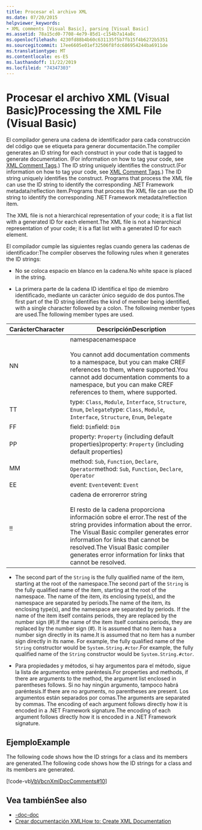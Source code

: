 ```yaml
---
title: Procesar el archivo XML
ms.date: 07/20/2015
helpviewer_keywords:
- XML comments [Visual Basic], parsing [Visual Basic]
ms.assetid: 78a15cd0-7708-4e79-85d1-c154b7a14a8c
ms.openlocfilehash: 4230fd88b4b60c631135f5b7fb15f4b6272b5351
ms.sourcegitcommit: 17ee6605e01ef32506f8fdc686954244ba6911de
ms.translationtype: MT
ms.contentlocale: es-ES
ms.lasthandoff: 11/22/2019
ms.locfileid: "74347303"
---
```

# <a name="processing-the-xml-file-visual-basic"></a><span data-ttu-id="94fd3-102">Procesar el archivo XML (Visual Basic)</span><span class="sxs-lookup"><span data-stu-id="94fd3-102">Processing the XML File (Visual Basic)</span></span>
<span data-ttu-id="94fd3-103">El compilador genera una cadena de identificador para cada construcción del código que se etiqueta para generar documentación.</span><span class="sxs-lookup"><span data-stu-id="94fd3-103">The compiler generates an ID string for each construct in your code that is tagged to generate documentation.</span></span> <span data-ttu-id="94fd3-104">(For information on how to tag your code, see [XML Comment Tags](../../../visual-basic/language-reference/xmldoc/index.md).) The ID string uniquely identifies the construct.</span><span class="sxs-lookup"><span data-stu-id="94fd3-104">(For information on how to tag your code, see [XML Comment Tags](../../../visual-basic/language-reference/xmldoc/index.md).) The ID string uniquely identifies the construct.</span></span> <span data-ttu-id="94fd3-105">Programs that process the XML file can use the ID string to identify the corresponding .NET Framework metadata/reflection item.</span><span class="sxs-lookup"><span data-stu-id="94fd3-105">Programs that process the XML file can use the ID string to identify the corresponding .NET Framework metadata/reflection item.</span></span>  
  
 <span data-ttu-id="94fd3-106">The XML file is not a hierarchical representation of your code; it is a flat list with a generated ID for each element.</span><span class="sxs-lookup"><span data-stu-id="94fd3-106">The XML file is not a hierarchical representation of your code; it is a flat list with a generated ID for each element.</span></span>  
  
 <span data-ttu-id="94fd3-107">El compilador cumple las siguientes reglas cuando genera las cadenas de identificador:</span><span class="sxs-lookup"><span data-stu-id="94fd3-107">The compiler observes the following rules when it generates the ID strings:</span></span>  
  
- <span data-ttu-id="94fd3-108">No se coloca espacio en blanco en la cadena.</span><span class="sxs-lookup"><span data-stu-id="94fd3-108">No white space is placed in the string.</span></span>  
  
- <span data-ttu-id="94fd3-109">La primera parte de la cadena ID identifica el tipo de miembro identificado, mediante un carácter único seguido de dos puntos.</span><span class="sxs-lookup"><span data-stu-id="94fd3-109">The first part of the ID string identifies the kind of member being identified, with a single character followed by a colon.</span></span> <span data-ttu-id="94fd3-110">The following member types are used.</span><span class="sxs-lookup"><span data-stu-id="94fd3-110">The following member types are used.</span></span>  
  
|<span data-ttu-id="94fd3-111">Carácter</span><span class="sxs-lookup"><span data-stu-id="94fd3-111">Character</span></span>|<span data-ttu-id="94fd3-112">Descripción</span><span class="sxs-lookup"><span data-stu-id="94fd3-112">Description</span></span>|  
|---|---|  
|<span data-ttu-id="94fd3-113">N</span><span class="sxs-lookup"><span data-stu-id="94fd3-113">N</span></span>|<span data-ttu-id="94fd3-114">namespace</span><span class="sxs-lookup"><span data-stu-id="94fd3-114">namespace</span></span><br /><br /> <span data-ttu-id="94fd3-115">You cannot add documentation comments to a namespace, but you can make CREF references to them, where supported.</span><span class="sxs-lookup"><span data-stu-id="94fd3-115">You cannot add documentation comments to a namespace, but you can make CREF references to them, where supported.</span></span>|  
|<span data-ttu-id="94fd3-116">T</span><span class="sxs-lookup"><span data-stu-id="94fd3-116">T</span></span>|<span data-ttu-id="94fd3-117">type: `Class`, `Module`, `Interface`, `Structure`, `Enum`, `Delegate`</span><span class="sxs-lookup"><span data-stu-id="94fd3-117">type: `Class`, `Module`, `Interface`, `Structure`, `Enum`, `Delegate`</span></span>|  
|<span data-ttu-id="94fd3-118">F</span><span class="sxs-lookup"><span data-stu-id="94fd3-118">F</span></span>|<span data-ttu-id="94fd3-119">field: `Dim`</span><span class="sxs-lookup"><span data-stu-id="94fd3-119">field: `Dim`</span></span>|  
|<span data-ttu-id="94fd3-120">P</span><span class="sxs-lookup"><span data-stu-id="94fd3-120">P</span></span>|<span data-ttu-id="94fd3-121">property: `Property` (including default properties)</span><span class="sxs-lookup"><span data-stu-id="94fd3-121">property: `Property` (including default properties)</span></span>|  
|<span data-ttu-id="94fd3-122">M</span><span class="sxs-lookup"><span data-stu-id="94fd3-122">M</span></span>|<span data-ttu-id="94fd3-123">method: `Sub`, `Function`, `Declare`, `Operator`</span><span class="sxs-lookup"><span data-stu-id="94fd3-123">method: `Sub`, `Function`, `Declare`, `Operator`</span></span>|  
|<span data-ttu-id="94fd3-124">E</span><span class="sxs-lookup"><span data-stu-id="94fd3-124">E</span></span>|<span data-ttu-id="94fd3-125">event: `Event`</span><span class="sxs-lookup"><span data-stu-id="94fd3-125">event: `Event`</span></span>|  
|<span data-ttu-id="94fd3-126">!</span><span class="sxs-lookup"><span data-stu-id="94fd3-126">!</span></span>|<span data-ttu-id="94fd3-127">cadena de error</span><span class="sxs-lookup"><span data-stu-id="94fd3-127">error string</span></span><br /><br /> <span data-ttu-id="94fd3-128">El resto de la cadena proporciona información sobre el error.</span><span class="sxs-lookup"><span data-stu-id="94fd3-128">The rest of the string provides information about the error.</span></span> <span data-ttu-id="94fd3-129">The Visual Basic compiler generates error information for links that cannot be resolved.</span><span class="sxs-lookup"><span data-stu-id="94fd3-129">The Visual Basic compiler generates error information for links that cannot be resolved.</span></span>|  
  
- <span data-ttu-id="94fd3-130">The second part of the `String` is the fully qualified name of the item, starting at the root of the namespace.</span><span class="sxs-lookup"><span data-stu-id="94fd3-130">The second part of the `String` is the fully qualified name of the item, starting at the root of the namespace.</span></span> <span data-ttu-id="94fd3-131">The name of the item, its enclosing type(s), and the namespace are separated by periods.</span><span class="sxs-lookup"><span data-stu-id="94fd3-131">The name of the item, its enclosing type(s), and the namespace are separated by periods.</span></span> <span data-ttu-id="94fd3-132">If the name of the item itself contains periods, they are replaced by the number sign (#).</span><span class="sxs-lookup"><span data-stu-id="94fd3-132">If the name of the item itself contains periods, they are replaced by the number sign (#).</span></span> <span data-ttu-id="94fd3-133">It is assumed that no item has a number sign directly in its name.</span><span class="sxs-lookup"><span data-stu-id="94fd3-133">It is assumed that no item has a number sign directly in its name.</span></span> <span data-ttu-id="94fd3-134">For example, the fully qualified name of the `String` constructor would be `System.String.#ctor`.</span><span class="sxs-lookup"><span data-stu-id="94fd3-134">For example, the fully qualified name of the `String` constructor would be `System.String.#ctor`.</span></span>  
  
- <span data-ttu-id="94fd3-135">Para propiedades y métodos, si hay argumentos para el método, sigue la lista de argumentos entre paréntesis.</span><span class="sxs-lookup"><span data-stu-id="94fd3-135">For properties and methods, if there are arguments to the method, the argument list enclosed in parentheses follows.</span></span> <span data-ttu-id="94fd3-136">Si no hay ningún argumento, tampoco habrá paréntesis.</span><span class="sxs-lookup"><span data-stu-id="94fd3-136">If there are no arguments, no parentheses are present.</span></span> <span data-ttu-id="94fd3-137">Los argumentos están separados por comas.</span><span class="sxs-lookup"><span data-stu-id="94fd3-137">The arguments are separated by commas.</span></span> <span data-ttu-id="94fd3-138">The encoding of each argument follows directly how it is encoded in a .NET Framework signature.</span><span class="sxs-lookup"><span data-stu-id="94fd3-138">The encoding of each argument follows directly how it is encoded in a .NET Framework signature.</span></span>  
  
## <a name="example"></a><span data-ttu-id="94fd3-139">Ejemplo</span><span class="sxs-lookup"><span data-stu-id="94fd3-139">Example</span></span>  
 <span data-ttu-id="94fd3-140">The following code shows how the ID strings for a class and its members are generated.</span><span class="sxs-lookup"><span data-stu-id="94fd3-140">The following code shows how the ID strings for a class and its members are generated.</span></span>  
  
 [!code-vb[VbVbcnXmlDocComments#10](~/samples/snippets/visualbasic/VS_Snippets_VBCSharp/VbVbcnXmlDocComments/VB/Class1.vb#10)]  
  
## <a name="see-also"></a><span data-ttu-id="94fd3-141">Vea también</span><span class="sxs-lookup"><span data-stu-id="94fd3-141">See also</span></span>

- [<span data-ttu-id="94fd3-142">-doc</span><span class="sxs-lookup"><span data-stu-id="94fd3-142">-doc</span></span>](../../../visual-basic/reference/command-line-compiler/doc.md)
- [<span data-ttu-id="94fd3-143">Crear documentación XML</span><span class="sxs-lookup"><span data-stu-id="94fd3-143">How to: Create XML Documentation</span></span>](../../../visual-basic/programming-guide/program-structure/how-to-create-xml-documentation.md)
